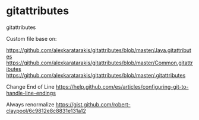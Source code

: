 # gitattributes
gitattributes

Custom file base on:

https://github.com/alexkaratarakis/gitattributes/blob/master/Java.gitattributes
https://github.com/alexkaratarakis/gitattributes/blob/master/Common.gitattributes
https://github.com/alexkaratarakis/gitattributes/blob/master/.gitattributes

Change End of Line
https://help.github.com/es/articles/configuring-git-to-handle-line-endings

Always renormalize
https://gist.github.com/robert-claypool/6c9812e8c8831e131a12
